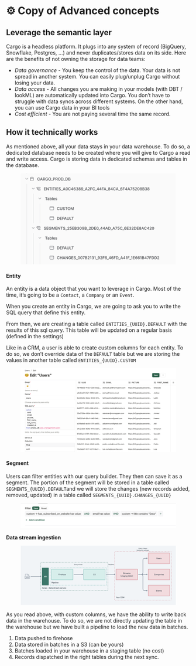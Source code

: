 # ⚙ Copy of Advanced concepts

## Leverage the semantic layer

Cargo is a headless platform. It plugs into any system of record (BigQuery, Snowflake, Postgres, …) and never duplicates/stores data on its side. Here are the benefits of not owning the storage for data teams:

* _Data governance_ - You keep the control of the data. Your data is not spread in another system. You can easily plug/unplug Cargo without losing your data.
* _Data access_ - All changes you are making in your models (with DBT / lookML) are automatically updated into Cargo. You don’t have to struggle with data syncs across different systems. On the other hand, you can use Cargo data in your BI tools
* _Cost efficient_ - You are not paying several time the same record.



## How it technically works

As mentioned above, all your data stays in your data warehouse. To do so, a dedicated database needs to be created where you will give to Cargo a read and write access. Cargo is storing data in dedicated schemas and tables in the database.

<figure><img src="../.gitbook/assets/Screenshot 2023-04-11 at 12.44.01 PM (1).png" alt=""><figcaption></figcaption></figure>

#### **Entity**

An entity is a data object that you want to leverage in Cargo. Most of the time, it’s going to be a `Contact`, a `Company` or an `Event`.

When you create an entity in Cargo, we are going to ask you to write the SQL query that define this entity.

From then, we are creating a table called `ENTITIES_{UUID}.DEFAULT` with the results of this sql query. This table will be updated on a regular basis (defined in the settings)

Like in a CRM, a user is able to create custom columns for each entity. To do so, we don’t override data of the `DEFAULT` table but we are storing the values in another table called `ENTITIES_{UUID}.CUSTOM`

<figure><img src="../.gitbook/assets/Screenshot 2023-04-11 at 12.39.51 PM.png" alt=""><figcaption></figcaption></figure>

#### **Segment**

Users can filter entities with our query builder. They then can save it as a segment. The portion of the segment will be stored in a table called `SEGMENTS_{UUID}.DEFAULT`and we will store the changes (new records added, removed, updated) in a table called `SEGMENTS_{UUID}.CHANGES_{UUID}`

<figure><img src="../.gitbook/assets/Screenshot 2023-03-22 at 19.50.57.png" alt=""><figcaption></figcaption></figure>

**Data stream ingestion**

<figure><img src="../.gitbook/assets/Screenshot 2023-04-11 at 12.29.47 PM.png" alt=""><figcaption></figcaption></figure>

As you read above, with custom columns, we have the ability to write back data in the warehouse. To do so, we are not directly updating the table in the warehouse but we have built a pipeline to load the new data in batches.

1. Data pushed to firehose
2. Data stored in batches in a S3 (can be yours)
3. Batches loaded in your warehouse in a staging table (no cost)
4. Records dispatched in the right tables during the next sync.

